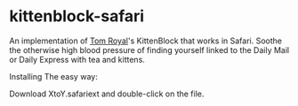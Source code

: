 # kittenblock-safari

An implementation of [Tom Royal](http://www.tomroyal.com)'s KittenBlock that works in Safari. Soothe the otherwise high blood pressure of finding yourself linked to the Daily Mail or Daily Express with tea and kittens. 

Installing
The easy way:

Download XtoY.safariext and double-click on the file.
